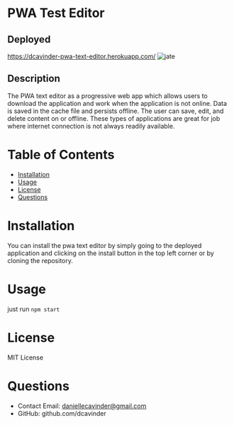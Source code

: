 # PWA Test Editor

## Deployed
https://dcavinder-pwa-text-editor.herokuapp.com/
![jate](https://user-images.githubusercontent.com/105369240/220788768-8fb010ed-188e-48da-875a-802ecd57a976.png)

## Description
The PWA text editor as a progressive web app which allows users to download the application and work when the application is not online. Data is saved in the cache file and persists offline. The user can save, edit, and delete content on or offline. These types of applications are great for job where internet connection is not always readily available. 

# Table of Contents 
* [Installation](#-Installation)
* [Usage](#-Usage)
* [License](#-License)
* [Questions](#-Questions)
    
# Installation
You can install the pwa text editor by simply going to the deployed application and clicking on the install button in the top left corner or by cloning the repository.

# Usage
just run `npm start`

# License 
MIT License 

# Questions 
* Contact Email: daniellecavinder@gmail.com
* GitHub: github.com/dcavinder
